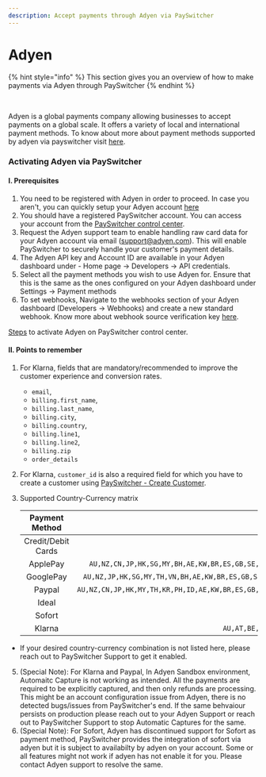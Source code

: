 ```yaml
---
description: Accept payments through Adyen via PaySwitcher
---
```


# Adyen

{% hint style="info" %}
This section gives you an overview of how to make payments via Adyen through PaySwitcher
{% endhint %}

\
<img src="https://payswitcher.com/icons/homePageIcons/logos/adyenLogo.svg" alt="" data-size="original">



Adyen is a global payments company allowing businesses to accept payments on a global scale. It offers a variety of local and international payment methods. To know about more about payment methods supported by adyen via payswitcher visit [here](https://payswitcher.com/pm-list).

### Activating Adyen via PaySwitcher

#### I. Prerequisites

1. You need to be registered with Adyen in order to proceed. In case you aren't, you can quickly setup your Adyen account [here](https://www.adyen.com/signup)
2. You should have a registered PaySwitcher account. You can access your account from the [PaySwitcher control center](https://app.payswitcher.com/register).
3. Request the Adyen support team to enable handling raw card data for your Adyen account via email (support@adyen.com). This will enable PaySwitcher to securely handle your customer's payment details.
4. The Adyen API key and Account ID are available in your Adyen dashboard under - Home page -> Developers -> API credentials.
5. Select all the payment methods you wish to use Adyen for. Ensure that this is the same as the ones configured on your Adyen dashboard under Settings -> Payment methods
6. To set webhooks, Navigate to the webhooks section of your Adyen dashboard (Developers -> Webhooks) and create a new standard webhook. Know more about webhook source verification key [here](https://docs.adyen.com/development-resources/webhooks/verify-hmac-signatures/#enable-hmac-signatures).

[Steps](https://docs.payswitcher.com/payswitcher-cloud/connectors/activate-connector-on-payswitcher) to activate Adyen on PaySwitcher control center.

#### II. Points to remember

1. For Klarna, fields that are  mandatory/recommended to improve the customer experience and conversion rates.
	- `email`,
	- `billing.first_name`,
	- `billing.last_name`,
	- `billing.city`,
	- `billing.country`,
	- `billing.line1`,
	- `billing.line2`,
	- `billing.zip`
	- `order_details`
2. For Klarna, `customer_id` is also a required field for which you have to create a customer using [PaySwitcher - Create Customer](https://api-reference.payswitcher.com/api-reference/customers/customers--create).
3. Supported Country-Currency matrix

    | Payment Method | Country | Currency |
    |:--------------:|:-------:|:--------:|
    | Credit/Debit Cards | All enabled on your adyen account | All enabled on your adyen account |
    | ApplePay | `AU,NZ,CN,JP,HK,SG,MY,BH,AE,KW,BR,ES,GB,SE,NO,AT,NL,DE,HU,CY,LU,CH,BE,FR,DK,FI,RO,HR,LI,UA,MT,SI,GR,PT,IE,CZ,EE,LT,LV,IT,PL,IS,CA,US` | `AUD,CHF,CAD,EUR,GBP,HKD,SGD,USD` |   
    | GooglePay | `AU,NZ,JP,HK,SG,MY,TH,VN,BH,AE,KW,BR,ES,GB,SE,NO,SK,AT,NL,DE,HU,CY,LU,CH,BE,FR,DK,RO,HR,LI,MT,SI,GR,PT,IE,CZ,EE,LT,LV,IT,PL,TR,IS,CA,US` |  All enabled on your adyen account |
    | Paypal | `AU,NZ,CN,JP,HK,MY,TH,KR,PH,ID,AE,KW,BR,ES,GB,SE,NO,SK,AT,NL,DE,HU,CY,LU,CH,BE,FR,DK,FI,RO,HR,UA,MT,SI,GI,PT,IE,CZ,EE,LT,LV,IT,PL,IS,CA,US` | `AUD,BRL,CAD,CZK,DKK,EUR,HKD,HUF,INR,JPY,MYR,MXN,NZD,NOK,PHP,PLN,RUB,GBP,SGD,SEK,CHF,THB,USD` |
    | Ideal | `NL` | `EUR` |
    | Sofort | `AT,BE,DE,ES,CH,NL` | `CHF,EUR` |
    | Klarna | `AU,AT,BE,CA,CZ,DK,FI,FR,DE,GR,IE,IT,NO,PL,PT,RO,ES,SE,CH,NL,GB,US` | `AUD,EUR,CAD,CZK,DKK,NOK,PLN,RON,SEK,CHF,GBP,USD` |

* If your desired country-currency combination is not listed here, please reach out to PaySwitcher Support to get it enabled.


5. (Special Note): For Klarna and Paypal, In Adyen Sandbox environment, Automaitc Capture is not working as intended. All the payments are required to be explicitly captured, and then only refunds are processing. This might be an account configuration issue from Adyen, there is no detected bugs/issues from PaySwitcher's end. If the same behvaiour persists on production please reach out to your Adyen Support or reach out to PaySwitcher Support to stop Automatic Captures for the same.
6. (Special Note): For Sofort, Adyen has discontinued support for Sofort as payment method, PaySwitcher provides the integration of sofort via adyen but it is subject to availabilty by adyen on your account. Some or all features might not work if adyen has not enable it for you. Please contact Adyen support to resolve the same.

